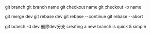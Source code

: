 git branch
    git branch name
    git checkout name
        git checkout -b name


 git merge dev
 git rebase dev
    git rebase --continue
    git rebase --abort

 git branch -d dev  删除dev分支
 creating a new branch is quick & simple

 